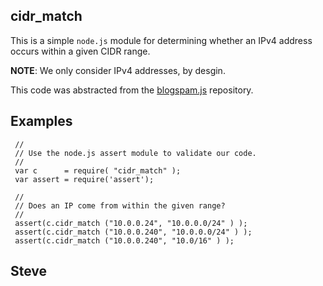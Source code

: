 cidr_match
----------

This is a simple `node.js` module for determining whether an IPv4 address
occurs within a given CIDR range.

**NOTE**: We only consider IPv4 addresses, by desgin.

This code was abstracted from the [blogspam.js](https://github.com/skx/blogspam.js) repository.

Examples
--------

     //
     // Use the node.js assert module to validate our code.
     //
     var c      = require( "cidr_match" );
     var assert = require('assert');

     //
     // Does an IP come from within the given range?
     //
     assert(c.cidr_match ("10.0.0.24", "10.0.0.0/24" ) );
     assert(c.cidr_match ("10.0.0.240", "10.0.0.0/24" ) );
     assert(c.cidr_match ("10.0.0.240", "10.0/16" ) );



Steve
---